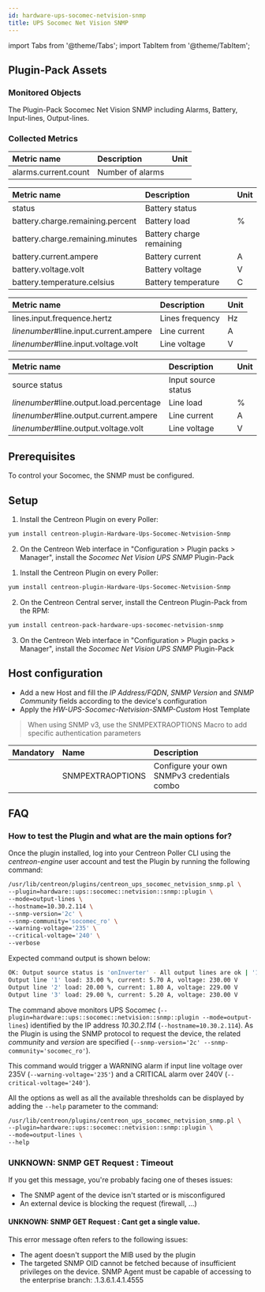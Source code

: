 ```yaml
---
id: hardware-ups-socomec-netvision-snmp
title: UPS Socomec Net Vision SNMP
---
```

import Tabs from '@theme/Tabs';
import TabItem from '@theme/TabItem';


## Plugin-Pack Assets

### Monitored Objects

The Plugin-Pack Socomec Net Vision SNMP including Alarms, Battery, Input-lines, Output-lines.

### Collected Metrics

<Tabs groupId="operating-systems">
<TabItem value="Alarms" label="Alarms">

| Metric name          | Description      | Unit |
| :------------------- | :--------------- | :--- |
| alarms.current.count | Number of alarms |      |

</TabItem>
<TabItem value="Battery" label="Battery">

| Metric name                      | Description              | Unit |
| :------------------------------- | :----------------------- | :--- |
| status                           | Battery status           |      |
| battery.charge.remaining.percent | Battery load             | %    |
| battery.charge.remaining.minutes | Battery charge remaining |      |
| battery.current.ampere           | Battery current          | A    |
| battery.voltage.volt             | Battery voltage          | V    |
| battery.temperature.celsius      | Battery temperature      | C    |

</TabItem>
<TabItem value="Inputlines" label="Inputlines">

| Metric name                            | Description     | Unit |
| :------------------------------------- | :-------------- | :--- |
| lines.input.frequence.hertz            | Lines frequency | Hz   |
| *linenumber*#line.input.current.ampere | Line current    | A    |
| *linenumber*#line.input.voltage.volt   | Line voltage    | V    |

</TabItem>
<TabItem value="Outputlines" label="Outputlines">

| Metric name                              | Description         | Unit |
| :--------------------------------------- | :------------------ | :--- |
| source status                            | Input source status |      |
| *linenumber*#line.output.load.percentage | Line load           | %    |
| *linenumber*#line.output.current.ampere  | Line current        | A    |
| *linenumber*#line.output.voltage.volt    | Line voltage        | V    |

</TabItem>
</Tabs>

## Prerequisites

To control your Socomec, the SNMP must be configured.

## Setup

<Tabs groupId="licence-systems">
<TabItem value="online" label="Online License">

1. Install the Centreon Plugin on every Poller:

```bash
yum install centreon-plugin-Hardware-Ups-Socomec-Netvision-Snmp
```

2. On the Centreon Web interface in "Configuration > Plugin packs > Manager", install the *Socomec Net Vision UPS SNMP* Plugin-Pack

</TabItem>
<TabItem value="offline" label="Offline License">

1. Install the Centreon Plugin on every Poller:

```bash
yum install centreon-plugin-Hardware-Ups-Socomec-Netvision-Snmp
```

2. On the Centreon Central server, install the Centreon Plugin-Pack from the RPM:

```bash
yum install centreon-pack-hardware-ups-socomec-netvision-snmp
```

3. On the Centreon Web interface in "Configuration > Plugin packs > Manager", install the *Socomec Net Vision UPS SNMP* Plugin-Pack

</TabItem>
</Tabs>

## Host configuration

* Add a new Host and fill the *IP Address/FQDN*, *SNMP Version* and *SNMP Community* fields according to the device's configuration
* Apply the *HW-UPS-Socomec-Netvision-SNMP-Custom* Host Template

> When using SNMP v3, use the SNMPEXTRAOPTIONS Macro to add specific authentication parameters

| Mandatory | Name             | Description                                 |
| :-------- | :--------------- | :------------------------------------------ |
|           | SNMPEXTRAOPTIONS | Configure your own SNMPv3 credentials combo |

## FAQ

### How to test the Plugin and what are the main options for?

Once the plugin installed, log into your Centreon Poller CLI using the *centreon-engine* user account
and test the Plugin by running the following command:

```bash
/usr/lib/centreon/plugins/centreon_ups_socomec_netvision_snmp.pl \
--plugin=hardware::ups::socomec::netvision::snmp::plugin \
--mode=output-lines \
--hostname=10.30.2.114 \
--snmp-version='2c' \
--snmp-community='socomec_ro' \
--warning-voltage='235' \
--critical-voltage='240' \
--verbose
```

Expected command output is shown below:

```bash
OK: Output source status is 'onInverter' - All output lines are ok | '1#line.output.load.percentage'=33.00%;;;0;100 '1#line.output.current.ampere'=5.70A;;;0; '1#line.output.voltage.volt'=230.00V;235;240;; '2#line.output.load.percentage'=20.00%;;;0;100 '2#line.output.current.ampere'=1.80A;;;0; '2#line.output.voltage.volt'=229.00V;235;240;; '3#line.output.load.percentage'=29.00%;;;0;100 '3#line.output.current.ampere'=5.20A;;;0; '3#line.output.voltage.volt'=230.00V;235;240;;
Output line '1' load: 33.00 %, current: 5.70 A, voltage: 230.00 V
Output line '2' load: 20.00 %, current: 1.80 A, voltage: 229.00 V
Output line '3' load: 29.00 %, current: 5.20 A, voltage: 230.00 V
```

The command above monitors UPS Socomec (```--plugin=hardware::ups::socomec::netvision::snmp::plugin --mode=output-lines```) identified
by the IP address *10.30.2.114* (```--hostname=10.30.2.114```). As the Plugin is using the SNMP protocol to request the device, the related
*community* and *version* are specified (```--snmp-version='2c' --snmp-community='socomec_ro'```).

This command would trigger a WARNING alarm if input line voltage over 235V
(```--warning-voltage='235'```) and a CRITICAL alarm over 240V (```--critical-voltage='240'```).

All the options as well as all the available thresholds can be displayed by adding the  ```--help```
parameter to the command:

```bash
/usr/lib/centreon/plugins/centreon_ups_socomec_netvision_snmp.pl \
--plugin=hardware::ups::socomec::netvision::snmp::plugin \
--mode=output-lines \
--help
```

### UNKNOWN: SNMP GET Request : Timeout

If you get this message, you're probably facing one of theses issues:
* The SNMP agent of the device isn't started or is misconfigured
* An external device is blocking the request (firewall, ...)

#### UNKNOWN: SNMP GET Request : Cant get a single value.

This error message often refers to the following issues:
- The agent doesn't support the MIB used by the plugin
- The targeted SNMP OID cannot be fetched because of insufficient privileges on the device.
SNMP Agent must be capable of accessing to the enterprise branch: .1.3.6.1.4.1.4555
